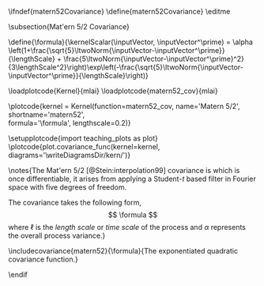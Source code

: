 \ifndef{matern52Covariance}
\define{matern52Covariance}
\editme

\subsection{Mat\'ern 5/2 Covariance}

\define{\formula}{\kernelScalar(\inputVector, \inputVector^\prime) = \alpha \left(1+\frac{\sqrt{5}\ltwoNorm{\inputVector-\inputVector^\prime}}{\lengthScale} + \frac{5\ltwoNorm{\inputVector-\inputVector^\prime}^2}{3\lengthScale^2}\right)\exp\left(-\frac{\sqrt{5}\ltwoNorm{\inputVector-\inputVector^\prime}}{\lengthScale}\right)}

\loadplotcode{Kernel}{mlai}
\loadplotcode{matern52_cov}{mlai}

\plotcode{kernel = Kernel(function=matern52_cov,
                     name='Matern 5/2',
                     shortname='matern52',					 
                     formula='\formula',
					 lengthscale=0.2)}

\setupplotcode{import teaching_plots as plot}
\plotcode{plot.covariance_func(kernel=kernel, diagrams='\writeDiagramsDir/kern/')}

\notes{The Mat\'ern 5/2 [@Stein:interpolation99] covariance is which is once differentiable, it arises from applying a Student-$t$ based filter in Fourier space with five degrees of freedom. 

The covariance takes the following form,
$$
\formula
$$
where $\ell$ is the *length scale* or *time scale* of the process and $\alpha$ represents the overall process variance.}

\includecovariance{matern52}{\formula}{The exponentiated quadratic covariance function.}


\endif
